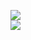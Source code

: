 [![](https://img.shields.io/badge/Made%20With-Github%20Spray-lightgrey.svg?style=for-the-badge&logo=github)](https://github.com/Annihil/github-spray#31061)  
[![](https://i.imgur.com/2DrTn0Z.gif)](https://github.com/Annihil/github-spray)